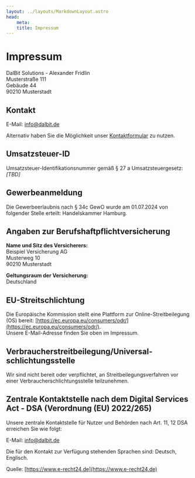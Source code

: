 ```yaml
---
layout: ../layouts/MarkdownLayout.astro
head:
    meta:
    title: Impressum
---
```


# Impressum
  
DalBit Solutions - Alexander Fridlin  
Musterstraße 111  
Gebäude 44  
90210 Musterstadt

## Kontakt

E-Mail: info@dalbit.de

Alternativ haben Sie die Möglichkeit unser [Kontaktformular](/kontakt) zu nutzen.

## Umsatzsteuer-ID

Umsatzsteuer-Identifikationsnummer gemäß § 27 a Umsatzsteuergesetz:  
_[TBD]_

## Gewerbeanmeldung

Die Gewerbeerlaubnis nach § 34c GewO wurde am 01.07.2024 von folgender Stelle erteilt: Handelskammer Hamburg.

## Angaben zur Berufs­haftpflicht­versicherung

**Name und Sitz des Versicherers:**  
Beispiel Versicherung AG  
Musterweg 10  
90210 Musterstadt

**Geltungsraum der Versicherung:**  
Deutschland

## EU-Streitschlichtung

Die Europäische Kommission stellt eine Plattform zur Online-Streitbeilegung (OS) bereit: [https://ec.europa.eu/consumers/odr/](https://ec.europa.eu/consumers/odr/).  
Unsere E-Mail-Adresse finden Sie oben im Impressum.

## Verbraucher­streit­beilegung/Universal­schlichtungs­stelle

Wir sind nicht bereit oder verpflichtet, an Streitbeilegungsverfahren vor einer Verbraucherschlichtungsstelle teilzunehmen.

## Zentrale Kontaktstelle nach dem Digital Services Act - DSA (Verordnung (EU) 2022/265)

Unsere zentrale Kontaktstelle für Nutzer und Behörden nach Art. 11, 12 DSA erreichen Sie wie folgt:

E-Mail: info@dalbit.de

Die für den Kontakt zur Verfügung stehenden Sprachen sind: Deutsch, Englisch.

Quelle: [https://www.e-recht24.de](https://www.e-recht24.de)